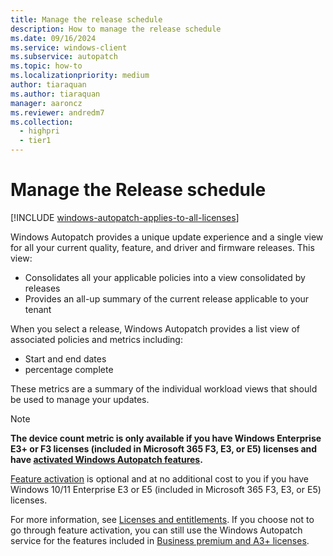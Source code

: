 ```yaml
---
title: Manage the release schedule
description: How to manage the release schedule
ms.date: 09/16/2024
ms.service: windows-client
ms.subservice: autopatch
ms.topic: how-to
ms.localizationpriority: medium
author: tiaraquan
ms.author: tiaraquan
manager: aaroncz
ms.reviewer: andredm7
ms.collection:
  - highpri
  - tier1
---
```


# Manage the Release schedule

[!INCLUDE [windows-autopatch-applies-to-all-licenses](../includes/windows-autopatch-applies-to-all-licenses.md)]

Windows Autopatch provides a unique update experience and a single view for all your current quality, feature, and driver and firmware releases. This view:

- Consolidates all your applicable policies into a view consolidated by releases
- Provides an all-up summary of the current release applicable to your tenant

When you select a release, Windows Autopatch provides a list view of associated policies and metrics including:

- Start and end dates
- percentage complete

These metrics are a summary of the individual workload views that should be used to manage your updates.

> [!NOTE]
> **The device count metric is only available if you have Windows Enterprise E3+ or F3 licenses (included in Microsoft 365 F3, E3, or E5) licenses and have [activated Windows Autopatch features](../overview/windows-autopatch-overview.md#windows-enterprise-e3-and-f3-licenses).**<p>[Feature activation](../prepare/windows-autopatch-feature-activation.md) is optional and at no additional cost to you if you have Windows 10/11 Enterprise E3 or E5 (included in Microsoft 365 F3, E3, or E5) licenses.</p><p>For more information, see [Licenses and entitlements](../prepare/windows-autopatch-prerequisites.md#licenses-and-entitlements). If you choose not to go through feature activation, you can still use the Windows Autopatch service for the features included in [Business premium and A3+ licenses](../overview/windows-autopatch-overview.md#business-premium-and-a3-licenses).</p>
